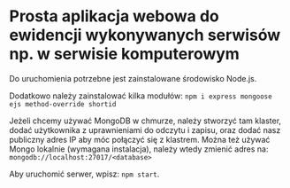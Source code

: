 <h1>Prosta aplikacja webowa do ewidencji wykonywanych serwisów np. w serwisie komputerowym</h1>

Do uruchomienia potrzebne jest zainstalowane środowisko Node.js.

Dodatkowo należy zainstalować kilka modułów:
`npm i express mongoose ejs method-override shortid`

Jeżeli chcemy używać MongoDB w chmurze, należy stworzyć tam klaster, dodać użytkownika z uprawnieniami do odczytu i zapisu, oraz dodać nasz publiczny adres IP aby móc połączyć się z klastrem.
Można też używać Mongo lokalnie (wymagana instalacja), należy wtedy zmienić adres na: `mongodb://localhost:27017/<database>`

Aby uruchomić serwer, wpisz:
`npm start`.
